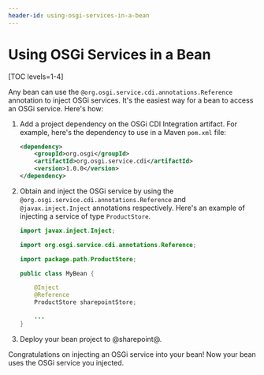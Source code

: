 ```yaml
---
header-id: using-osgi-services-in-a-bean
---
```


# Using OSGi Services in a Bean

[TOC levels=1-4]

Any bean can use the `@org.osgi.service.cdi.annotations.Reference` annotation to
inject OSGi services. It's the easiest way for a bean to access an OSGi service.
Here's how:

1.  Add a project dependency on the OSGi CDI Integration artifact. For example,
    here's the dependency to use in a Maven `pom.xml` file:

    ```xml
    <dependency>
        <groupId>org.osgi</groupId>
        <artifactId>org.osgi.service.cdi</artifactId>
        <version>1.0.0</version>
    </dependency>
    ```

2.  Obtain and inject the OSGi service by using the
    `@org.osgi.service.cdi.annotations.Reference` and `@javax.inject.Inject`
    annotations respectively. Here's an example of injecting a service of type
    `ProductStore`. 

    ```java
    import javax.inject.Inject;

    import org.osgi.service.cdi.annotations.Reference;

    import package.path.ProductStore;

    public class MyBean {

        @Inject
        @Reference
        ProductStore sharepointStore;

        ...
    }
    ```

3.  Deploy your bean project to @sharepoint@. 

Congratulations on injecting an OSGi service into your bean! Now your bean uses
the OSGi service you injected.
